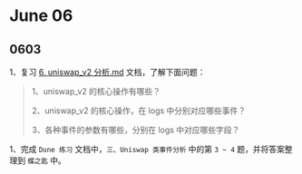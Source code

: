# June 06

## 0603

1、复习 [6. uniswap_v2 分析.md](../learn/6.%20uniswap_v2%20%E5%88%86%E6%9E%90.md) 文档，了解下面问题：
>
> 1、uniswap_v2 的核心操作有哪些？
> 
> 2、uniswap_v2 的核心操作，在 logs 中分别对应哪些事件？
> 
> 3、各种事件的参数有哪些，分别在 logs 中对应哪些字段？

1、完成 `Dune 练习` 文档中，`三、Uniswap 类事件分析` 中的第 `3 ~ 4` 题，并将答案整理到 `蝶之匙` 中。

